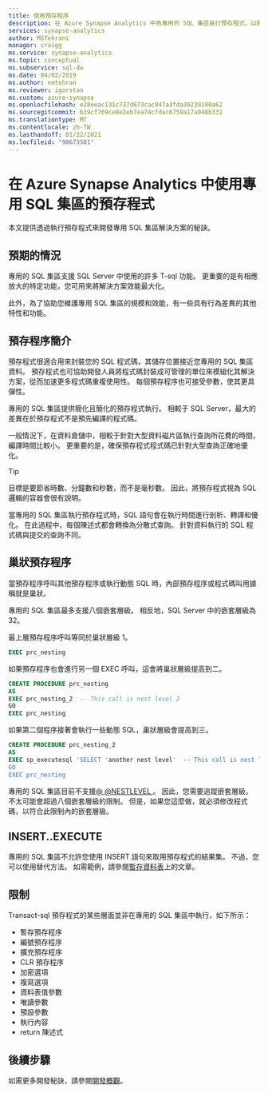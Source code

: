 ```yaml
---
title: 使用預存程序
description: 在 Azure Synapse Analytics 中為專用的 SQL 集區執行預存程式，以開發解決方案的秘訣。
services: synapse-analytics
author: MSTehrani
manager: craigg
ms.service: synapse-analytics
ms.topic: conceptual
ms.subservice: sql-dw
ms.date: 04/02/2019
ms.author: emtehran
ms.reviewer: igorstan
ms.custom: azure-synapse
ms.openlocfilehash: e28eeac131c737d673cac947a3fda30239180a62
ms.sourcegitcommit: b39cf769ce8e2eb7ea74cfdac6759a17a048b331
ms.translationtype: MT
ms.contentlocale: zh-TW
ms.lasthandoff: 01/22/2021
ms.locfileid: "98673581"
---
```

# <a name="using-stored-procedures-for-dedicated-sql-pools-in-azure-synapse-analytics"></a>在 Azure Synapse Analytics 中使用專用 SQL 集區的預存程式

本文提供透過執行預存程式來開發專用 SQL 集區解決方案的秘訣。

## <a name="what-to-expect"></a>預期的情況

專用的 SQL 集區支援 SQL Server 中使用的許多 T-sql 功能。 更重要的是有相應放大的特定功能，您可用來將解決方案效能最大化。

此外，為了協助您維護專用 SQL 集區的規模和效能，有一些具有行為差異的其他特性和功能。

## <a name="introducing-stored-procedures"></a>預存程序簡介

預存程式很適合用來封裝您的 SQL 程式碼，其儲存位置接近您專用的 SQL 集區資料。 預存程式也可協助開發人員將程式碼封裝成可管理的單位來模組化其解決方案，從而加速更多程式碼重複使用性。 每個預存程序也可接受參數，使其更具彈性。

專用的 SQL 集區提供簡化且簡化的預存程式執行。 相較于 SQL Server，最大的差異在於預存程式不是預先編譯的程式碼。

一般情況下，在資料倉儲中，相較于針對大型資料磁片區執行查詢所花費的時間，編譯時間比較小。 更重要的是，確保預存程式程式碼已針對大型查詢正確地優化。

> [!TIP]
> 目標是要節省時數、分鐘數和秒數，而不是毫秒數。 因此，將預存程式視為 SQL 邏輯的容器會很有説明。

當專用的 SQL 集區執行預存程式時，SQL 語句會在執行時間進行剖析、轉譯和優化。 在此過程中，每個陳述式都會轉換為分散式查詢。 針對資料執行的 SQL 程式碼與提交的查詢不同。

## <a name="nesting-stored-procedures"></a>巢狀預存程序

當預存程序呼叫其他預存程序或執行動態 SQL 時，內部預存程序或程式碼叫用據稱就是巢狀。

專用的 SQL 集區最多支援八個嵌套層級。 相反地，SQL Server 中的嵌套層級為32。

最上層預存程序呼叫等同於巢狀層級 1。

```sql
EXEC prc_nesting
```

如果預存程序也會進行另一個 EXEC 呼叫，這會將巢狀層級提高到二。

```sql
CREATE PROCEDURE prc_nesting
AS
EXEC prc_nesting_2  -- This call is nest level 2
GO
EXEC prc_nesting
```

如果第二個程序接著會執行一些動態 SQL，巢狀層級會提高到三。

```sql
CREATE PROCEDURE prc_nesting_2
AS
EXEC sp_executesql 'SELECT 'another nest level'  -- This call is nest level 2
GO
EXEC prc_nesting
```

專用的 SQL 集區目前不支援[@ @NESTLEVEL ](/sql/t-sql/functions/nestlevel-transact-sql?toc=/azure/synapse-analytics/sql-data-warehouse/toc.json&bc=/azure/synapse-analytics/sql-data-warehouse/breadcrumb/toc.json&view=azure-sqldw-latest&preserve-view=true)。 因此，您需要追蹤嵌套層級。 不太可能會超過八個嵌套層級的限制。 但是，如果您這麼做，就必須修改程式碼，以符合此限制內的嵌套層級。

## <a name="insertexecute"></a>INSERT..EXECUTE

專用的 SQL 集區不允許您使用 INSERT 語句來取用預存程式的結果集。 不過，您可以使用替代方法。 如需範例，請參閱[暫存資料表](sql-data-warehouse-tables-temporary.md)上的文章。

## <a name="limitations"></a>限制

Transact-sql 預存程式的某些層面並非在專用的 SQL 集區中執行，如下所示：

* 暫存預存程序
* 編號預存程序
* 擴充預存程序
* CLR 預存程序
* 加密選項
* 複寫選項
* 資料表值參數
* 唯讀參數
* 預設參數
* 執行內容
* return 陳述式

## <a name="next-steps"></a>後續步驟

如需更多開發秘訣，請參閱[開發概觀](sql-data-warehouse-overview-develop.md)。
